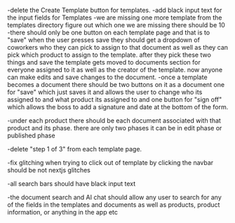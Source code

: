 -delete the Create Template button for templates. 
-add black input text for the input fields for Templates
-we are missing one more template from the templates directory figure out which one we are missing there should be 10
-there should only be one button on each template page and that is to "save" when the user presses save they should get a dropdown of coworkers who they can pick to assign to that document as well as they can pick which product to assign to the template. after they pick these two things and save the template gets moved to documents section for everyone assigned to it as well as the creator of the template. now anyone can make edits and save changes to the document. 
-once a template becomes a document there should be two buttons on it as a document one for "save" which just saves it and allows the user to change who its assigned to and what product its assigned to and one button for "sign off" which allows the boss to add a signature and date at the bottom of the form. 

-under each product there should be each document associated with that product and its phase. there are only two phases it can be in edit phase or published phase

-delete "step 1 of 3" from each template page.

-fix glitching when trying to click out of template by clicking the navbar should be not nextjs glitches

-all search bars should have black input text

-the document search and AI chat should allow any user to search for any of the fields in the templates and documents as well as products, product information, or anything in the app etc
